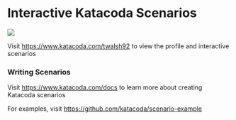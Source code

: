 # Interactive Katacoda Scenarios

[![](http://shields.katacoda.com/katacoda/twalsh92/count.svg)](https://www.katacoda.com/twalsh92 "Get your profile on Katacoda.com")

Visit https://www.katacoda.com/twalsh92 to view the profile and interactive scenarios

### Writing Scenarios
Visit https://www.katacoda.com/docs to learn more about creating Katacoda scenarios

For examples, visit https://github.com/katacoda/scenario-example

